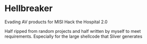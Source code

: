 # Hellbreaker
Evading AV products for MISI Hack the Hospital 2.0

Half ripped from random projects and half written by myself to meet requirements. Especially for the large shellcode that Sliver generates
